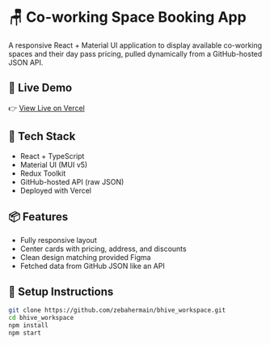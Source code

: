 # 🪑 Co-working Space Booking App

A responsive React + Material UI application to display available co-working spaces and their day pass pricing, pulled dynamically from a GitHub-hosted JSON API.

## 🚀 Live Demo
👉 [View Live on Vercel](https://your-app.vercel.app)

## 🔧 Tech Stack
- React + TypeScript
- Material UI (MUI v5)
- Redux Toolkit
- GitHub-hosted API (raw JSON)
- Deployed with Vercel

## 📦 Features
- Fully responsive layout
- Center cards with pricing, address, and discounts
- Clean design matching provided Figma
- Fetched data from GitHub JSON like an API

## 📁 Setup Instructions

```bash
git clone https://github.com/zebahermain/bhive_workspace.git
cd bhive_workspace
npm install
npm start
